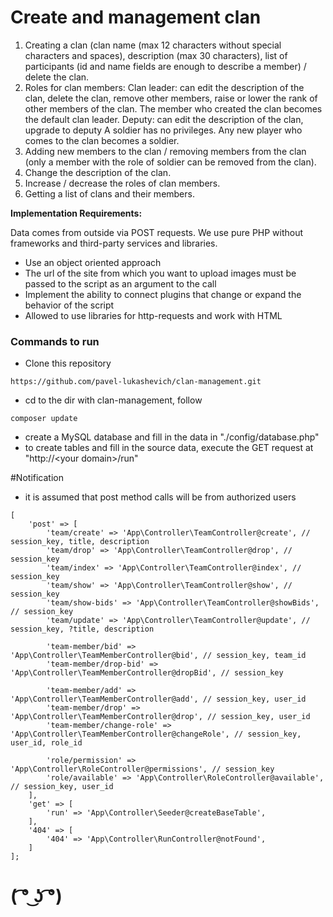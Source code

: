 # Create and management clan

1. Creating a clan (clan name (max 12 characters without special characters and spaces), description (max 30 characters), list of participants (id and name fields are enough to describe a member) / delete the clan.
2. Roles for clan members:
Clan leader: can edit the description of the clan, delete the clan, remove other members, raise or lower the rank of other members of the clan. The member who created the clan becomes the default clan leader.
Deputy: can edit the description of the clan, upgrade to deputy
A soldier has no privileges. Any new player who comes to the clan becomes a soldier.
3. Adding new members to the clan / removing members from the clan (only a member with the role of soldier can be removed from the clan).
4. Change the description of the clan.
5. Increase / decrease the roles of clan members.
6. Getting a list of clans and their members.

**Implementation Requirements:**

Data comes from outside via POST requests.
We use pure PHP without frameworks and third-party services and libraries.

* Use an object oriented approach
* The url of the site from which you want to upload images must be passed to the script as
 an argument to the call
* Implement the ability to connect plugins that change or expand the behavior of the script
* Allowed to use libraries for http-requests and work with HTML

### Commands to run

-  Clone this repository

```
https://github.com/pavel-lukashevich/clan-management.git

```
- cd to the dir with clan-management, follow

```
composer update
```
- create a MySQL database and fill in the data in "./config/database.php"
- to create tables and fill in the source data, execute the GET request at "http://\<your domain\>/run"


#Notification

* it is assumed that post method calls will be from authorized users
```
[
    'post' => [
        'team/create' => 'App\Controller\TeamController@create', // session_key, title, description
        'team/drop' => 'App\Controller\TeamController@drop', // session_key
        'team/index' => 'App\Controller\TeamController@index', // session_key
        'team/show' => 'App\Controller\TeamController@show', // session_key
        'team/show-bids' => 'App\Controller\TeamController@showBids', // session_key
        'team/update' => 'App\Controller\TeamController@update', // session_key, ?title, description

        'team-member/bid' => 'App\Controller\TeamMemberController@bid', // session_key, team_id
        'team-member/drop-bid' => 'App\Controller\TeamMemberController@dropBid', // session_key

        'team-member/add' => 'App\Controller\TeamMemberController@add', // session_key, user_id
        'team-member/drop' => 'App\Controller\TeamMemberController@drop', // session_key, user_id
        'team-member/change-role' => 'App\Controller\TeamMemberController@changeRole', // session_key, user_id, role_id

        'role/permission' => 'App\Controller\RoleController@permissions', // session_key
        'role/available' => 'App\Controller\RoleController@available', // session_key, user_id
    ],
    'get' => [
        'run' => 'App\Controller\Seeder@createBaseTable',
    ],
    '404' => [
        '404' => 'App\Controller\RunController@notFound',
    ]
];
```


# ( ͡° ͜ʖ ͡°)


